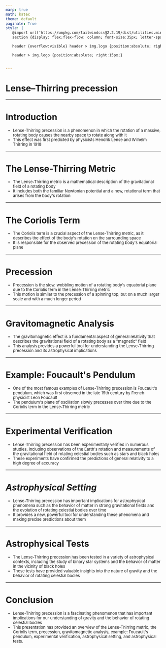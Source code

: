 ```yaml
---
marp: true
math: katex
theme: default
paginate: True
style: |
   @import url('https://unpkg.com/tailwindcss@2.2.19/dist/utilities.min.css');
   section {display: flex;flex-flow: column; font-size:35px; letter-spacing:1.4px;}

   header {overflow:visible} header > img.logo {position:absolute; right:15px;}

   header > img.logo {position:absolute; right:15px;}


---
```

<!-- backgroundColor: white -->
<!-- _class: lead -->

 # Lense–Thirring precession

---
<style scoped>p,li {font-size:0.92em}</style>

 # Introduction
- Lense-Thirring precession is a phenomenon in which the rotation of a massive, rotating body causes the nearby space to rotate along with it
- This effect was first predicted by physicists Hendrik Lense and Wilhelm Thirring in 1918


---
<style scoped>p,li {font-size:0.92em}</style>

 # The Lense-Thirring Metric

- The Lense-Thirring metric is a mathematical description of the gravitational field of a rotating body
- It includes both the familiar Newtonian potential and a new, rotational term that arises from the body's rotation

---
<style scoped>p,li {font-size:0.92em}</style>

 # **The Coriolis Term**
- The Coriolis term is a crucial aspect of the Lense-Thirring metric, as it describes the effect of the body's rotation on the surrounding space
- It is responsible for the observed precession of the rotating body's equatorial plane


---
<style scoped>p,li {font-size:0.92em}</style>

 # Precession
- Precession is the slow, wobbling motion of a rotating body's equatorial plane due to the Coriolis term in the Lense-Thirring metric
- This motion is similar to the precession of a spinning top, but on a much larger scale and with a much longer period


---
<style scoped>p,li {font-size:0.92em}</style>

 # Gravitomagnetic Analysis
- The gravitomagnetic effect is a fundamental aspect of general relativity that describes the gravitational field of a rotating body as a "magnetic" field
- This analysis provides a powerful tool for understanding the Lense-Thirring precession and its astrophysical implications


---
<style scoped>p,li {font-size:0.92em}</style>

 # Example: Foucault's Pendulum
- One of the most famous examples of Lense-Thirring precession is Foucault's pendulum, which was first observed in the late 19th century by French physicist Leon Foucault
- The pendulum's plane of oscillation slowly precesses over time due to the Coriolis term in the Lense-Thirring metric


---
<style scoped>p,li {font-size:0.92em}</style>

 # Experimental Verification

- Lense-Thirring precession has been experimentally verified in numerous studies, including observations of the Earth's rotation and measurements of the gravitational field of rotating celestial bodies such as stars and black holes
- These experiments have confirmed the predictions of general relativity to a high degree of accuracy

---
<style scoped>p,li {font-size:0.92em}</style>

 # _Astrophysical Setting_

- Lense-Thirring precession has important implications for astrophysical phenomena such as the behavior of matter in strong gravitational fields and the evolution of rotating celestial bodies over time
- It provides a new, powerful tool for understanding these phenomena and making precise predictions about them

---
<style scoped>p,li {font-size:0.92em}</style>

 # Astrophysical Tests

- The Lense-Thirring precession has been tested in a variety of astrophysical contexts, including the study of binary star systems and the behavior of matter in the vicinity of black holes
- These tests have provided valuable insights into the nature of gravity and the behavior of rotating celestial bodies

---
<style scoped>p,li {font-size:0.92em}</style>

 # **Conclusion**

- Lense-Thirring precession is a fascinating phenomenon that has important implications for our understanding of gravity and the behavior of rotating celestial bodies
- This presentation has provided an overview of the Lense-Thirring metric, the Coriolis term, precession, gravitomagnetic analysis, example: Foucault's pendulum, experimental verification, astrophysical setting, and astrophysical tests.